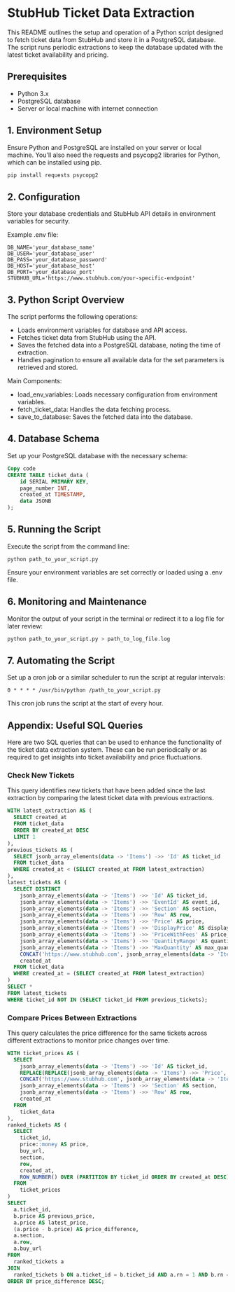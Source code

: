 # StubHub Ticket Data Extraction

This README outlines the setup and operation of a Python script designed to fetch ticket data from StubHub and store it in a PostgreSQL database. The script runs periodic extractions to keep the database updated with the latest ticket availability and pricing.

## Prerequisites

- Python 3.x
- PostgreSQL database
- Server or local machine with internet connection

## 1. Environment Setup

Ensure Python and PostgreSQL are installed on your server or local machine. You'll also need the requests and psycopg2 libraries for Python, which can be installed using pip.

```bash
pip install requests psycopg2
```

## 2. Configuration

Store your database credentials and StubHub API details in environment variables for security.

Example .env file:

```plaintext
DB_NAME='your_database_name'
DB_USER='your_database_user'
DB_PASS='your_database_password'
DB_HOST='your_database_host'
DB_PORT='your_database_port'
STUBHUB_URL='https://www.stubhub.com/your-specific-endpoint'
```

## 3. Python Script Overview

The script performs the following operations:
- Loads environment variables for database and API access.
- Fetches ticket data from StubHub using the API.
- Saves the fetched data into a PostgreSQL database, noting the time of extraction.
- Handles pagination to ensure all available data for the set parameters is retrieved and stored.

Main Components:
- load_env_variables: Loads necessary configuration from environment variables.
- fetch_ticket_data: Handles the data fetching process.
- save_to_database: Saves the fetched data into the database.

## 4. Database Schema

Set up your PostgreSQL database with the necessary schema:

```sql
Copy code
CREATE TABLE ticket_data (
    id SERIAL PRIMARY KEY,
    page_number INT,
    created_at TIMESTAMP,
    data JSONB
);
```

## 5. Running the Script

Execute the script from the command line:

```
python path_to_your_script.py
```

Ensure your environment variables are set correctly or loaded using a .env file.

## 6. Monitoring and Maintenance

Monitor the output of your script in the terminal or redirect it to a log file for later review:

```bash
python path_to_your_script.py > path_to_log_file.log
```

## 7. Automating the Script

Set up a cron job or a similar scheduler to run the script at regular intervals:

```cron
0 * * * * /usr/bin/python /path_to_your_script.py
```

This cron job runs the script at the start of every hour.

## Appendix: Useful SQL Queries

Here are two SQL queries that can be used to enhance the functionality of the ticket data extraction system. These can be run periodically or as required to get insights into ticket availability and price fluctuations.

### Check New Tickets

This query identifies new tickets that have been added since the last extraction by comparing the latest ticket data with previous extractions.

```sql
WITH latest_extraction AS (
  SELECT created_at
  FROM ticket_data
  ORDER BY created_at DESC
  LIMIT 1
),
previous_tickets AS (
  SELECT jsonb_array_elements(data -> 'Items') ->> 'Id' AS ticket_id
  FROM ticket_data
  WHERE created_at < (SELECT created_at FROM latest_extraction)
),
latest_tickets AS (
  SELECT DISTINCT
    jsonb_array_elements(data -> 'Items') ->> 'Id' AS ticket_id,
    jsonb_array_elements(data -> 'Items') ->> 'EventId' AS event_id,
    jsonb_array_elements(data -> 'Items') ->> 'Section' AS section,
    jsonb_array_elements(data -> 'Items') ->> 'Row' AS row,
    jsonb_array_elements(data -> 'Items') ->> 'Price' AS price,
    jsonb_array_elements(data -> 'Items') ->> 'DisplayPrice' AS display_price,
    jsonb_array_elements(data -> 'Items') ->> 'PriceWithFees' AS price_with_fees,
    jsonb_array_elements(data -> 'Items') ->> 'QuantityRange' AS quantity_range,
    jsonb_array_elements(data -> 'Items') ->> 'MaxQuantity' AS max_quantity,
    CONCAT('https://www.stubhub.com', jsonb_array_elements(data -> 'Items') ->> 'BuyUrl') AS buy_url,
    created_at
  FROM ticket_data
  WHERE created_at = (SELECT created_at FROM latest_extraction)
)
SELECT *
FROM latest_tickets
WHERE ticket_id NOT IN (SELECT ticket_id FROM previous_tickets);
```

### Compare Prices Between Extractions

This query calculates the price difference for the same tickets across different extractions to monitor price changes over time.

```sql
WITH ticket_prices AS (
  SELECT
    jsonb_array_elements(data -> 'Items') ->> 'Id' AS ticket_id,
    REPLACE(REPLACE(jsonb_array_elements(data -> 'Items') ->> 'Price', '€', ''), ',', '') AS price,
    CONCAT('https://www.stubhub.com', jsonb_array_elements(data -> 'Items') ->> 'BuyUrl') AS buy_url,
    jsonb_array_elements(data -> 'Items') ->> 'Section' AS section,
    jsonb_array_elements(data -> 'Items') ->> 'Row' AS row,
    created_at
  FROM
    ticket_data
),
ranked_tickets AS (
  SELECT
    ticket_id,
    price::money AS price,
    buy_url,
    section,
    row,
    created_at,
    ROW_NUMBER() OVER (PARTITION BY ticket_id ORDER BY created_at DESC) as rn
  FROM
    ticket_prices
)
SELECT
  a.ticket_id,
  b.price AS previous_price,
  a.price AS latest_price,
  (a.price - b.price) AS price_difference,
  a.section,
  a.row,
  a.buy_url
FROM
  ranked_tickets a
JOIN
  ranked_tickets b ON a.ticket_id = b.ticket_id AND a.rn = 1 AND b.rn = 2
ORDER BY price_difference DESC;
```
